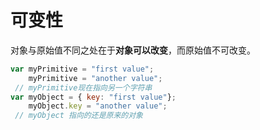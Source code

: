 # 可变性
对象与原始值不同之处在于**对象可以改变**，而原始值不可改变。
```js
var myPrimitive = "first value";
    myPrimitive = "another value";
 // myPrimitive现在指向另一个字符串
var myObject = { key: "first value"};
    myObject.key = "another value";
 // myObject 指向的还是原来的对象
```
